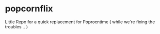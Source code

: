 # popcornflix
Little Repo for a quick replacement for Poprocntime ( while we're fixing the troubles .. )
